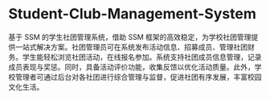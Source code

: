 # Student-Club-Management-System
基于 SSM 的学生社团管理系统，借助 SSM 框架的高效稳定，为学校社团管理提供一站式解决方案。社团管理员可在系统发布活动信息、招募成员、管理社团财务。学生能轻松浏览社团活动，在线报名参加。系统支持社团成员信息管理，记录成员表现与奖惩。同时，具备活动评价功能，收集反馈以优化活动质量。此外，学校管理者可通过后台对各社团进行综合管理与监督，促进社团有序发展，丰富校园文化生活。 
